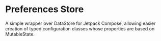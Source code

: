 # Preferences Store

A simple wrapper over DataStore for Jetpack Compose, allowing easier creation of typed configuration classes whose properties are based on MutableState.

